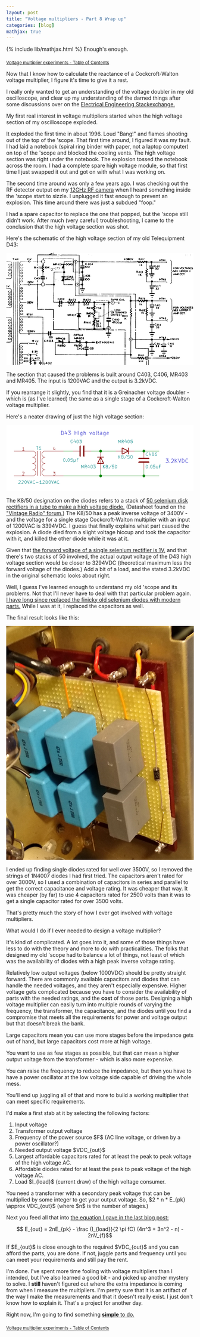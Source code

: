 ```yaml
---
layout: post
title: "Voltage multipliers - Part 8 Wrap up"
categories: [blog]
mathjax: true
---   
```

{% include lib/mathjax.html %}
Enough's enough.

<sub>[Voltage multiplier experiments - Table of Contents](2-voltagemultiplier-toc)</sub>

Now that I know how to calculate the reactance of a Cockcroft-Walton voltage multiplier, I figure it's time to give it a rest.

I really only wanted to get an understanding of the voltage doubler in my old oscilloscope, and clear up my understanding of the darned things after some discussions over on the [Electrical Engineering Stackexchange.](https://electronics.stackexchange.com/)

My first real interest in voltage multipliers started when the high voltage section of my oscilloscope exploded.  

It exploded the first time in about 1996.  Loud "Bang!" and flames shooting out of the top of the 'scope.  That first time around, I figured it was my fault.  I had laid a notebook (spiral ring binder with paper, not a laptop computer) on top of the 'scope and blocked the cooling vents.  The high voltage section was right under the notebook.  The explosion tossed the notebook across the room.  I had a complete spare high voltage module, so that first time I just swapped it out and got on with what I was working on.

The second time around was only a few years ago.  I was checking out the RF detector output on my [12GHz RF camera](https://josepheoff.github.io/posts/rfcamera) when I heard something inside the 'scope start to sizzle.  I unplugged it fast enough to prevent an explosion.  This time around there was just a subdued "foop."

I had a spare capacitor to replace the one that popped, but the 'scope still didn't work.  After much (very careful) troubleshooting, I came to the conclusion that the high voltage section was shot.

Here's the schematic of the high voltage section of my old Telequipment D43:

![D43 High voltage supply.](/assets/voltage_multiplier/D43-PowerSupply.png)

The section that caused the problems is built around C403, C406, MR403 and MR405.  The input is 1200VAC and the output is 3.2kVDC.  

If you rearrange it slightly, you find that it is a Greinacher voltage doubler - which is (as I've learned) the same as a single stage of a Cockcroft-Walton voltage multiplier.

Here's a neater drawing of just the high voltage section:

![D43 High voltage supply - redrawn.](/assets/voltage_multiplier/D43-PowerSupply_new.png)

The K8/50 designation on the diodes refers to a stack of [50 selenium disk rectifiers in a tube to make a high voltage diode.](/assets/voltage_multiplier/K8-50datasheet.pdf)  (Datasheet found on the ["Vintage Radio" forum.](https://www.vintage-radio.net/forum/showthread.php?t=34738))  The K8/50 has a peak inverse voltage of 3400V - and the voltage for a single stage Cockcroft-Walton multiplier with an input of 1200VAC is 3394VDC.  I guess that finally explains what part caused the explosion.  A diode died from a slight voltage hiccup and took the capacitor with it, and killed the other diode while it was at it.

Given that [the forward voltage of a single selenium rectifier is 1V,](https://en.wikipedia.org/wiki/Selenium_rectifier#Properties) and that there's two stacks of 50 involved, the actual output voltage of the D43 high voltage section would be closer to 3294VDC (theoretical maximum less the forward voltage of the diodes.)  Add a bit of a load, and the stated 3.2kVDC in the original schematic looks about right.

Well, I guess I've learned enough to understand my old 'scope and its problems. Not that I'll never have to deal with that particular problem again.  [I have long since replaced the finicky old selenium diodes with modern parts.](https://electronics.stackexchange.com/questions/248547/question-about-diode-strings-in-high-voltage-applications)  While I was at it, I replaced the capacitors as well.

The final result looks like this:

![D43 High voltage supply - replacement.](/assets/voltage_multiplier/D43-PowerSupply_replacement.jpg)

I ended up finding single diodes rated for well over 3500V, so I removed the strings of 1N4007 diodes I had first tried.  The capacitors aren't rated for over 3000V, so I used a combination of capacitors in series and parallel to get the correct capacitance and voltage rating.  It was cheaper that way.  It was cheaper (by far) to use 4 capacitors rated for 2500 volts than it was to get a single capacitor rated for over 3500 volts.

That's pretty much the story of how I ever got involved with voltage multipliers.

What would I do if I ever needed to design a voltage multiplier?

It's kind of complicated.  A lot goes into it, and some of those things have less to do with the theory and more to do with practicalities.  The folks that designed my old 'scope had to balance a lot of things, not least of which was the availability of diodes with a high peak inverse voltage rating.

Relatively low output voltages (below 1000VDC) should be pretty straight forward.  There are commonly available capacitors and diodes that can handle the needed voltages, and they aren't especially expensive.  Higher voltage gets complicated because you have to consider the availability of parts with the needed ratings, and the **cost** of those parts.  Designing a high voltage multiplier can easily turn into multiple rounds of varying the frequency, the transformer, the capacitance, and the diodes until you find a compromise that meets all the requirements for power and voltage output but that doesn't break the bank.

Large capacitors mean you can use more stages before the impedance gets out of hand, but large capacitors cost more at high voltage.

You want to use as few stages as possible, but that can mean a higher output voltage from the transformer - which is also more expensive.

You can raise the frequency to reduce the impedance, but then you have to have a power oscillator at the low voltage side capable of driving the whole mess.

You'll end up juggling all of that and more to build a working multiplier that can meet specific requirements.

I'd make a first stab at it by selecting the following factors:

1.  Input voltage
2.  Transformer output voltage
3.  Frequency of the power source \$F\$ (AC line voltage, or driven by a power oscillator?)
4.  Needed output voltage \$VDC_{out}\$
5.  Largest affordable capacitors rated for at least the peak to peak voltage of the high voltage AC.
6.  Affordable diodes rated for at least the peak to peak voltage of the high voltage AC.
7.  Load \$I_{load}\$ (current draw) of the high voltage consumer.

You need a transformer with a secondary peak voltage that can be multiplied by some integer to get your output voltage.  So, \$2 * n * E_{pk} \approx VDC_{out}\$ (where \$n\$ is the number of stages.)

Next you feed all that into [the equation I gave in the last blog post:](diode-capacitors-volts-pt7)

$$ E_{out} = 2nE_{pk} - \frac {I_{load}}{2 \pi fC} (4n^3 + 3n^2 - n) - 2nV_{f}$$

If \$E_{out}\$ is close enough to the required \$VDC_{out}\$ and you can afford the parts, you are done.  If not, juggle parts and frequency until you can meet your requirements and still pay the rent.

I'm done.  I've spent more time fooling with voltage multipliers than I intended, but I've also learned a good bit - and picked up another mystery to solve.  I **still** haven't figured out where the extra impedance is coming from when I measure the multipliers.  I'm pretty sure that it is an artifact of the way I make the measurements and that it doesn't really exist.  I just don't know how to explain it.  That's a project for another day.  

Right now, I'm going to find something [**simple** to do.](voltagebooster)

<sub>[Voltage multiplier experiments - Table of Contents](2-voltagemultiplier-toc)</sub>
